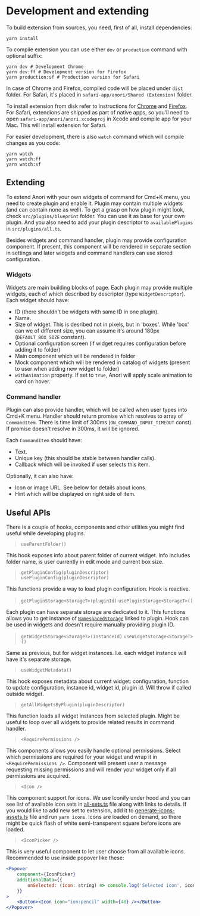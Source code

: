 # Development and extending

To build extension from sources, you need, first of all, install dependencies:

```
yarn install
```

To compile extension you can use either `dev` or `production` command with optional suffix:

```
yarn dev # Development Chrome
yarn dev:ff # Development version for Firefox
yarn production:sf # Production version for Safari
```

In case of Chrome and Firefox, compiled code will be placed under `dist` folder. For Safari, it's placed in `safari-app/anori/Shared (Extension)` folder.

To install extension from disk refer to instructions for [Chrome](https://developer.chrome.com/docs/extensions/mv3/getstarted/development-basics/#load-unpacked) and [Firefox](https://developer.mozilla.org/en-US/docs/Mozilla/Add-ons/WebExtensions/Your_first_WebExtension#installing). For Safari, extendions are shipped as part of native apps, so you'll need to open `safari-app/anori/anori.xcodeproj` in Xcode and compile app for your Mac. This will install extension for Safari.

For easier development, there is also `watch` command which will compile changes as you code:

```
yarn watch
yarn watch:ff
yarn watch:sf
```

## Extending

To extend Anori with your own widgets of command for Cmd+K menu, you need to create plugin and enable it. Plugin may contain multiple widgets (and can contain none as well). To get a grasp on how plugin might look, check `src/plugins/blueprint` folder. You can use it as base for your own plugin. And you also need to add your plugin descriptor to `availablePlugins` in `src/plugins/all.ts`.

Besides widgets and command handler, plugin may provide configuration component. If present, this component will be rendered in separate section in settings and later widgets and command handlers can use stored configuration.

### Widgets

Widgets are main building blocks of page. Each plugin may provide multiple widgets, each of which described by descriptor (type `WidgetDescriptor`). Each widget should have: 

* ID (there shouldn't be widgets with same ID in one plugin).
* Name.
* Size of widget. This is desribed not in pixels, but in 'boxes'. While 'box' can we of different size, you can assume it's around 180px (`DEFAULT_BOX_SIZE` constant).
* Optional configuration screen (if widget requires configuration before adding it to folder)
* Main component which will be rendered in folder
* Mock component which will be rendered in catalog of widgets (present to user when adding new widget to folder)
* `withAnimation` property. If set to `true`, Anori will apply scale animation to card on hover.

### Command handler

Plugin can also provide handler, which will be called when user types into Cmd+K menu. Handler should return promise which resolves to array of `CommandItem`. There is time limit of 300ms (`ON_COMMAND_INPUT_TIMEOUT` const). If promise doesn't resolve in 300ms, it will be ignored.

Each `CommandItem` should have:

* Text.
* Unique key (this should be stable between handler calls).
* Callback which will be invoked if user selects this item.

Optionally, it can also have:

* Icon or image URL. See below for details about icons.
* Hint which will be displayed on right side of item.


## Useful APIs

There is a couple of hooks, components and other utlities you might find useful while developing plugins.

> `useParentFolder()`

This hook exposes info about parent folder of current widget. Info includes folder name, is user currently in edit mode and current box size.

> `getPluginConfig(pluginDescriptor)`
> `usePluginConfig(pluginDescriptor)`

This functions provide a way to load plugin configuration. Hook is reactive.

> `getPluginStorage<StorageT>(pluginId)`
> `usePluginStorage<StorageT>()`

Each plugin can have separate storage are dedicated to it. This functions allows you to get instance of [`NamespacedStorage`](/src/utils//namespaced-storage.ts) linked to plugin. Hook can be used in widgets and doesn't require manually providing plugin ID.

> `getWidgetStorage<StorageT>(instanceId)`
> `useWidgetStorage<StorageT>()`

Same as previous, but for widget instances. I.e. each widget instance will have it's separate storage.

> `useWidgetMetadata()`

This hook exposes metadata about current widget: configuration, function to update configuration, instance id, widget id, plugin id. Will throw if called outside widget.

> `getAllWidgetsByPlugin(pluginDescriptor)`

This function loads all widget instances from selected plugin. Might be useful to loop over all widgets to provide related results in command handler.

> `<RequirePermissions />`

This components allows you easily handle optional permissions. Select which permissions are required for your widget and wrap it in `<RequirePermissions />`. Component will present user a message requesting missing permissions and will render your widget only if all permissions are acquired.

> `<Icon />`

This component support for icons. We use Iconify under hood and you can see list of available icon sets in [all-sets.ts](/src/components/icons/all-sets.ts) file along with links to details. If you would like to add new set to extension, add it to [generate-icons-assets.ts](/generate-icons-assets.ts) file and run `yarn icons`. Icons are loaded on demand, so there might be quick flash of white semi-transperent square before icons are loaded.

> `<IconPicker />`

This is very useful component to let user choose from all available icons. Recommended to use inside popover like these:

```jsx
<Popover
    component={IconPicker}
    additionalData={{
        onSelected: (icon: string) => console.log('Selected icon', icon),
    }}
>
    <Button><Icon icon="ion:pencil" width={48} /></Button>
</Popover>
```